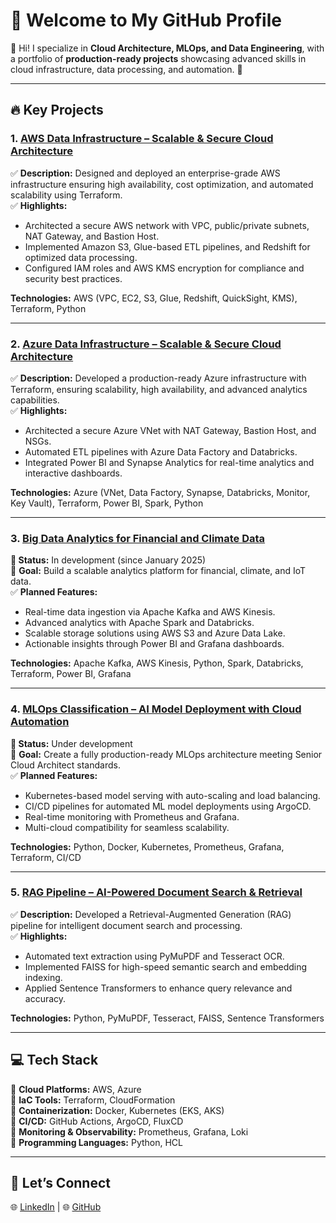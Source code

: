 # **🌟 Welcome to My GitHub Profile**

👋 Hi! I specialize in **Cloud Architecture, MLOps, and Data Engineering**, with a portfolio of **production-ready projects** showcasing advanced skills in cloud infrastructure, data processing, and automation. 🚀

---

## **🔥 Key Projects**

### **1. [AWS Data Infrastructure – Scalable & Secure Cloud Architecture](https://github.com/Vitmer/AWS_Data_Infra_Project)**  
✅ **Description:** Designed and deployed an enterprise-grade AWS infrastructure ensuring high availability, cost optimization, and automated scalability using Terraform.  
✅ **Highlights:**  
- Architected a secure AWS network with VPC, public/private subnets, NAT Gateway, and Bastion Host.  
- Implemented Amazon S3, Glue-based ETL pipelines, and Redshift for optimized data processing.  
- Configured IAM roles and AWS KMS encryption for compliance and security best practices.  

**Technologies:** AWS (VPC, EC2, S3, Glue, Redshift, QuickSight, KMS), Terraform, Python  

---

### **2. [Azure Data Infrastructure – Scalable & Secure Cloud Architecture](https://github.com/Vitmer/Azure_Data_Infra_Project)**  
✅ **Description:** Developed a production-ready Azure infrastructure with Terraform, ensuring scalability, high availability, and advanced analytics capabilities.  
✅ **Highlights:**  
- Architected a secure Azure VNet with NAT Gateway, Bastion Host, and NSGs.  
- Automated ETL pipelines with Azure Data Factory and Databricks.  
- Integrated Power BI and Synapse Analytics for real-time analytics and interactive dashboards.  

**Technologies:** Azure (VNet, Data Factory, Synapse, Databricks, Monitor, Key Vault), Terraform, Power BI, Spark, Python  

---

### **3. [Big Data Analytics for Financial and Climate Data](https://github.com/Vitmer/Big_Data_Analytics_for_Financial_and_Climate_Data)**  
**🚧 Status:** In development (since January 2025)  
🎯 **Goal:** Build a scalable analytics platform for financial, climate, and IoT data.  
✅ **Planned Features:**  
- Real-time data ingestion via Apache Kafka and AWS Kinesis.  
- Advanced analytics with Apache Spark and Databricks.  
- Scalable storage solutions using AWS S3 and Azure Data Lake.  
- Actionable insights through Power BI and Grafana dashboards.  

**Technologies:** Apache Kafka, AWS Kinesis, Python, Spark, Databricks, Terraform, Power BI, Grafana  

---

### **4. [MLOps Classification – AI Model Deployment with Cloud Automation](https://github.com/Vitmer/MLOps-Classification-with-Cloud-Deployment-Options)**  
**🚧 Status:** Under development  
🎯 **Goal:** Create a fully production-ready MLOps architecture meeting Senior Cloud Architect standards.  
✅ **Planned Features:**  
- Kubernetes-based model serving with auto-scaling and load balancing.  
- CI/CD pipelines for automated ML model deployments using ArgoCD.  
- Real-time monitoring with Prometheus and Grafana.  
- Multi-cloud compatibility for seamless scalability.  

**Technologies:** Python, Docker, Kubernetes, Prometheus, Grafana, Terraform, CI/CD  

---

### **5. [RAG Pipeline – AI-Powered Document Search & Retrieval](https://github.com/Vitmer/RAG-Pipeline)**  
✅ **Description:** Developed a Retrieval-Augmented Generation (RAG) pipeline for intelligent document search and processing.  
✅ **Highlights:**  
- Automated text extraction using PyMuPDF and Tesseract OCR.  
- Implemented FAISS for high-speed semantic search and embedding indexing.  
- Applied Sentence Transformers to enhance query relevance and accuracy.  

**Technologies:** Python, PyMuPDF, Tesseract, FAISS, Sentence Transformers  

---

## **💻 Tech Stack**
🔹 **Cloud Platforms:** AWS, Azure  
🔹 **IaC Tools:** Terraform, CloudFormation  
🔹 **Containerization:** Docker, Kubernetes (EKS, AKS)  
🔹 **CI/CD:** GitHub Actions, ArgoCD, FluxCD  
🔹 **Monitoring & Observability:** Prometheus, Grafana, Loki  
🔹 **Programming Languages:** Python, HCL  

---

## **📢 Let’s Connect**
🌐 [LinkedIn](https://www.linkedin.com/in/vitalij-merenics-451331249/) | 🌐 [GitHub](https://github.com/Vitmer)

